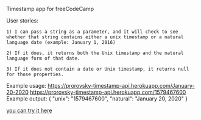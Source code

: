 Timestamp app for freeCodeCamp

User stories:

    1) I can pass a string as a parameter, and it will check to see whether that string contains either a unix timestamp or a natural language date (example: January 1, 2016)

    2) If it does, it returns both the Unix timestamp and the natural language form of that date.

    3) If it does not contain a date or Unix timestamp, it returns null for those properties.

Example usage:
https://prorovsky-timestamp-api.herokuapp.com/January-20-2020
https://prorovsky-timestamp-api.herokuapp.com/1579467600
Example output:
{ "unix": "1579467600", "natural": "January 20, 2020" }

[you can try it here](https://prorovsky-timestamp-api.herokuapp.com)